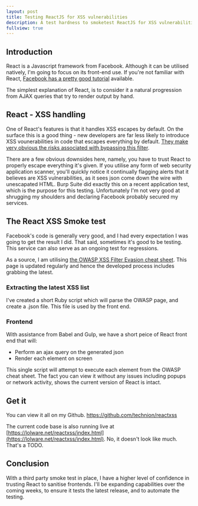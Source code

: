 ```yaml
---
layout: post
title: Testing ReactJS for XSS vulnerabilities
description: A test hardness to smoketest ReactJS for XSS vulnerabilities
fullview: true
---
```


## Introduction

React is a Javascript framework from Facebook. Although it can be utilised natively, I'm going to focus on its front-end use. If you're not familiar with React, [Facebook has a pretty good tutorial](https://facebook.github.io/react/docs/tutorial.html) available.

The simplest explanation of React, is to consider it a natural progression from AJAX queries that try to render output by hand.

## React - XSS handling

One of React's features is that it handles XSS escapes by default. On the surface this is a good thing - new developers are far less likely to introduce XSS vounerabilities in code that escapes everything by default. [They make very obvious the risks associated with bypassing this filter](https://facebook.github.io/react/tips/dangerously-set-inner-html.html).


There are a few obvious downsides here, namely, you have to trust React to properly escape everything it's given. If you utilise any form of web security application scanner, you'll quickly notice it continually flagging alerts that it believes are XSS vulnerabilities, as it sees json come down the wire with unescapated HTML. Burp Suite did exactly this on a recent application test, which is the purpose for this testing. Unfortunately I'm not very good at shrugging my shoulders and declaring Facebook probably secured my services.

## The React XSS Smoke test

Facebook's code is generally very good, and I had every expectation I was going to get the result I did. That said, sometimes it's good to be testing. This service can also serve as an ongoing test for regressions.

As a source, I am utilising [the OWASP XSS Filter Evasion cheat sheet](https://www.owasp.org/index.php/XSS_Filter_Evasion_Cheat_Sheet). This page is updated regularly and hence the developed process includes grabbing the latest.

### Extracting the latest XSS list

I've created a short Ruby script which will parse the OWASP page, and create a .json file. This file is used by the front end.

### Frontend

With assistance from Babel and Gulp, we have a short peice of React front end that will:

- Perform an ajax query on the generated json
- Render each element on screen

This single script will attempt to execute each element from the OWASP cheat sheet. The fact you can view it without any issues including popups or network activity, shows the current version of React is intact.

## Get it

You can view it all on my Github.
<a class="btn btn-default" href="https://github.com/technion/reactxss">https://github.com/technion/reactxss</a>

The current code base is also running live at [https://lolware.net/reactxss/index.html](https://lolware.net/reactxss/index.html). No, it doesn't look like much. That's a TODO.

## Conclusion

With a third party smoke test in place, I have a higher level of confidence in trusting React to sanitise frontends. I'll be expanding capabilities over the coming weeks, to ensure it tests the latest release, and to automate the testing.
